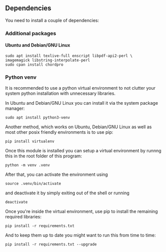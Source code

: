 Dependencies
------------
You need to install a couple of dependencies:

### Additional packages
#### Ubuntu and Debian/GNU Linux

```shell
sudo apt install texlive-full enscript libpdf-api2-perl \
imagemagick libstring-interpolate-perl
sudo cpan install chordpro
```

### Python venv
It is recommended to use a python virtual environment to not clutter your system python installation with unnecessary libraries.

In Ubuntu and Debian/GNU Linux you can install it via the system package manager:

```shell
sudo apt install python3-venv
```

Another method, which works on Ubuntu, Debian/GNU Linux as well as most other posix friendly environments is to use pip:

```shell
pip install virtualenv
```

Once this module is installed you can setup a virtual environment by runnng this in the root folder of this program:

```shell
python -m venv .venv
```

After that, you can activate the environment using

```shell
source .venv/bin/activate
```

and deactivate it by simply exiting out of the shell or running

```sheel
deactivate
```

Once you're inside the virtual environment, use pip to install the remaining required libraries:

```shell
pip install -r requirements.txt
```

And to keep them up to date you might want to run this from time to time:

```shell
pip install -r requirements.txt --upgrade
```
